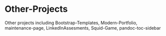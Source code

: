# Other-Projects
Other projects including Bootstrap-Templates, Modern-Portfolio, maintenance-page, LinkedInAssesments, Squid-Game, pandoc-toc-sidebar
